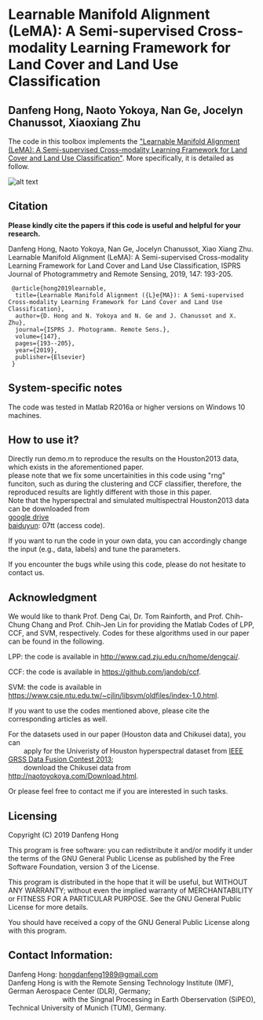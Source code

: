 # Learnable Manifold Alignment (LeMA): A Semi-supervised Cross-modality Learning Framework for Land Cover and Land Use Classification

Danfeng Hong, Naoto Yokoya, Nan Ge, Jocelyn Chanussot, Xiaoxiang Zhu
---------------------

The code in this toolbox implements the ["Learnable Manifold Alignment (LeMA): A Semi-supervised Cross-modality Learning Framework for Land Cover and Land Use Classification"](https://www.sciencedirect.com/science/article/pii/S0924271618302843).
More specifically, it is detailed as follow.


![alt text](./Figure.png)

Citation
---------------------

**Please kindly cite the papers if this code is useful and helpful for your research.**

Danfeng Hong, Naoto Yokoya, Nan Ge, Jocelyn Chanussot, Xiao Xiang Zhu. Learnable Manifold Alignment (LeMA): A Semi-supervised Cross-modality Learning Framework for Land Cover and Land Use Classification, ISPRS Journal of Photogrammetry and Remote Sensing, 2019, 147: 193-205.

     @article{hong2019learnable,
      title={Learnable Manifold Alignment ({L}e{MA}): A Semi-supervised Cross-modality Learning Framework for Land Cover and Land Use Classification},
      author={D. Hong and N. Yokoya and N. Ge and J. Chanussot and X. Zhu},
      journal={ISPRS J. Photogramm. Remote Sens.},
      volume={147},
      pages={193--205},
      year={2019},
      publisher={Elsevier}
     }


System-specific notes
---------------------
The code was tested in Matlab R2016a or higher versions on Windows 10 machines.

How to use it?
---------------------

Directly run demo.m to reproduce the results on the Houston2013  data, which exists in the aforementioned paper.  
please note that we fix some uncertainities in this code using "rng" funciton, such as during the clustering and CCF classifier,
therefore, the reproduced results are lightly different with those in this paper.  
Note that the hyperspectral and simulated multispectral Houston2013 data can be downloaded from  
[google drive](https://drive.google.com/open?id=1Inpi2_lHuvEWdJX_Duj9ild1_a0LHKmD)  
[baiduyun](https://pan.baidu.com/s/10nyhL59pmkfxlYpATe0Vxw): 07tt (access code).

If you want to run the code in your own data, you can accordingly change the input (e.g., data, labels) and tune the parameters.

If you encounter the bugs while using this code, please do not hesitate to contact us.


Acknowledgment
---------------------

We would like to thank Prof. Deng Cai, Dr. Tom Rainforth, and Prof. Chih-Chung Chang and Prof. Chih-Jen Lin for providing the Matlab Codes of LPP, CCF, and SVM, respectively. 
Codes for these algorithms used in our paper can be found in the following.

LPP: the code is available in http://www.cad.zju.edu.cn/home/dengcai/.

CCF: the code is available in https://github.com/jandob/ccf.

SVM: the code is available in https://www.csie.ntu.edu.tw/~cjlin/libsvm/oldfiles/index-1.0.html.

If you want to use the codes mentioned above, please cite the corresponding articles as well.

For the datasets used in our paper (Houston data and Chikusei data), you can  
&nbsp;&nbsp;&nbsp;&nbsp;&nbsp;&nbsp;&nbsp;&nbsp;apply for the Univeristy of Houston hyperspectral dataset from [IEEE GRSS Data Fusion Contest 2013](http://www.grss-ieee.org/community/technical-committees/data-fusion/2013-ieee-grss-data-fusion-contest/);  
&nbsp;&nbsp;&nbsp;&nbsp;&nbsp;&nbsp;&nbsp;&nbsp;download the Chikusei data from http://naotoyokoya.com/Download.html.

Or please feel free to contact me if you are interested in such tasks.

Licensing
---------

Copyright (C) 2019 Danfeng Hong

This program is free software: you can redistribute it and/or modify it under the terms of the GNU General Public License as published by the Free Software Foundation, version 3 of the License.

This program is distributed in the hope that it will be useful, but WITHOUT ANY WARRANTY; without even the implied warranty of MERCHANTABILITY or FITNESS FOR A PARTICULAR PURPOSE. See the GNU General Public License for more details.

You should have received a copy of the GNU General Public License along with this program.

Contact Information:
--------------------

Danfeng Hong: hongdanfeng1989@gmail.com<br>
Danfeng Hong is with the Remote Sensing Technology Institute (IMF), German Aerospace Center (DLR), Germany; <br>
&nbsp; &nbsp; &nbsp; &nbsp; &nbsp; &nbsp; &nbsp; &nbsp; &nbsp; &nbsp; &nbsp; &nbsp; &nbsp; &nbsp; with the Singnal Processing in Earth Oberservation (SiPEO), Technical University of Munich (TUM), Germany. 
